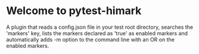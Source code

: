 # Welcome to pytest-himark

A plugin that reads a config.json file in your test root directory, searches the 'markers' key, lists the markers declared as 'true' as enabled markers and automatically adds -m option to the command line with an OR on the enabled markers.

